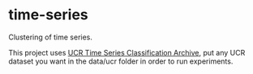 # time-series
Clustering of time series.

This project uses [UCR Time Series Classification Archive](http://www.cs.ucr.edu/~eamonn/time_series_data/), put any UCR dataset you want in the data/ucr folder in order to run experiments.
